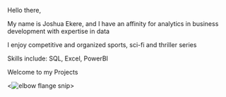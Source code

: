 Hello there,

My name is Joshua Ekere, and I have an affinity for analytics in business development with expertise in data 

I enjoy competitive and organized sports, sci-fi and thriller series


Skills include: SQL, Excel, PowerBI 

Welcome to my Projects

<![elbow flange snip](https://github.com/user-attachments/assets/d3b33124-80b1-42fa-90c9-55f7ac08d59f)>
